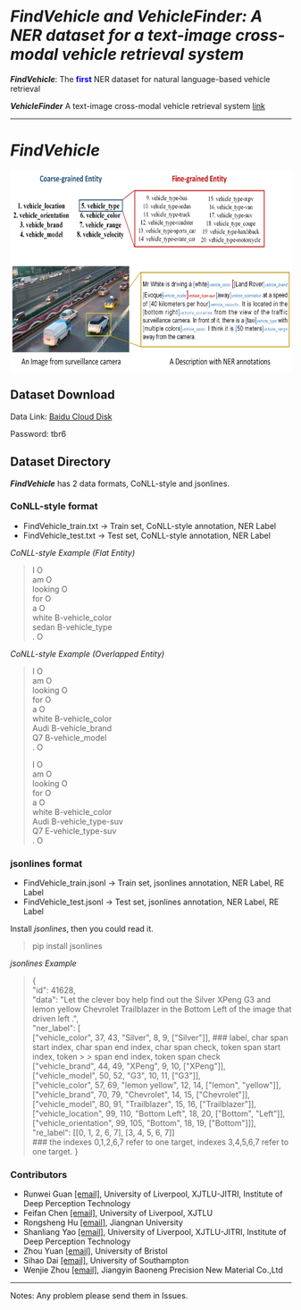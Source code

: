 # ***FindVehicle and VehicleFinder: A NER dataset for a text-image cross-modal vehicle retrieval system***

***FindVehicle***: The <font color=blue>**first**</font> NER dataset for natural language-based vehicle retrieval

***VehicleFinder*** A text-image cross-modal vehicle retrieval system [link](https://github.com/GuanRunwei/VehicleFinder-CTIM)
______________________________________________________________________________
# ***FindVehicle***

<img src="https://github.com/GuanRunwei/FindVehicle/blob/main/images/ner_types.png" width = "700" height = "360" alt="Entity Types of FindVehicle" align=center />

## Dataset Download
Data Link: [Baidu Cloud Disk](https://pan.baidu.com/s/1NIuDeeIba-eKU5WtIY44nQ)

Password: tbr6

## Dataset Directory
***FindVehicle*** has 2 data formats, CoNLL-style and jsonlines. 
### CoNLL-style format
  - FindVehicle_train.txt -> Train set, CoNLL-style annotation, NER Label
  - FindVehicle_test.txt -> Test set, CoNLL-style annotation, NER Label

*CoNLL-style Example (Flat Entity)*
> I O  <br>
> am O <br>
> looking O  <br>
> for O  <br>
> a O  <br>
> white B-vehicle_color  <br>
> sedan B-vehicle_type  <br>
> . O  <br>

*CoNLL-style Example (Overlapped Entity)*
> I O  <br>
> am O  <br>
> looking O  <br>
> for O  <br>
> a O  <br>
> white B-vehicle_color  <br>
> Audi B-vehicle_brand  <br>
> Q7 B-vehicle_model  <br>
> . O  <br>
> 
>
> I O  <br>
> am O  <br>
> looking O  <br>
> for O  <br>
> a O  <br>
> white B-vehicle_color  <br>
> Audi B-vehicle_type-suv  <br>
> Q7 E-vehicle_type-suv  <br>
> . O  <br>


### jsonlines format
  - FindVehicle_train.jsonl -> Train set, jsonlines annotation, NER Label, RE Label
  - FindVehicle_test.jsonl -> Test set, jsonlines annotation, NER Label, RE Label
 
Install *jsonlines*, then you could read it.
 > pip install jsonlines

*jsonlines Example*

> { <br>
>     "id": 41628,  <br>
>     "data": "Let the clever boy help find out the Silver XPeng G3 and lemon yellow Chevrolet Trailblazer in the Bottom Left of the image that driven left .",   <br>
>     "ner_label": [  <br>
>     ["vehicle_color", 37, 43, "Silver", 8, 9, ["Silver"]],  ### label, char span start index, char span end index, char span check, token span start index, token > > span end index, token span check <br>
>     ["vehicle_brand", 44, 49, "XPeng", 9, 10, ["XPeng"]],   <br>
>     ["vehicle_model", 50, 52, "G3", 10, 11, ["G3"]],   <br>
>     ["vehicle_color", 57, 69, "lemon yellow", 12, 14, ["lemon", "yellow"]],   <br>
>     ["vehicle_brand", 70, 79, "Chevrolet", 14, 15, ["Chevrolet"]],   <br>
>     ["vehicle_model", 80, 91, "Trailblazer", 15, 16, ["Trailblazer"]],   <br>
>     ["vehicle_location", 99, 110, "Bottom Left", 18, 20, ["Bottom", "Left"]],   <br>
>     ["vehicle_orientation", 99, 105, "Bottom", 18, 19, ["Bottom"]]],   <br>
>     "re_label": [[0, 1, 2, 6, 7], [3, 4, 5, 6, 7]]  <br> ### the indexes 0,1,2,6,7 refer to one target, indexes 3,4,5,6,7 refer to one target.
> }

### Contributors
* Runwei Guan [[email]](runwei.guan@liverpool.ac.uk), University of Liverpool, XJTLU-JITRI, Institute of Deep Perception Technology
* Feifan Chen [[email]](sgfchen5@liverpool.ac.uk), University of Liverpool, XJTLU
* Rongsheng Hu [[email]](1033170432@stu.jiangnan.edu.cn), Jiangnan University
* Shanliang Yao [[email]](shanliang.yao@liverpool.ac.uk), University of Liverpool, XJTLU-JITRI, Institute of Deep Perception Technology
* Zhou Yuan [[email]](peter.yuan70@gmail.com), University of Bristol
* Sihao Dai [[email]](daisihao0812@hotmail.com), University of Southampton
* Wenjie Zhou [[email]](Zhou-wenjie-jay@hotmail.com), Jiangyin Baoneng Precision New Material Co.,Ltd

__________________________________________________
Notes: Any problem please send them in Issues.
